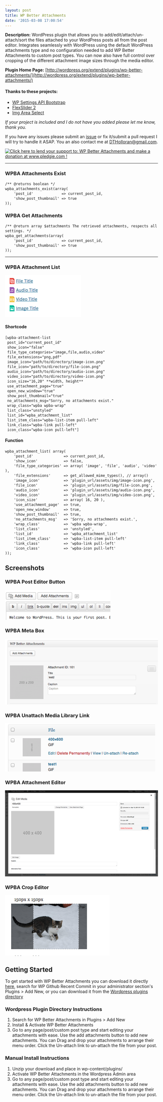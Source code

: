 ```yaml
---
layout: post
title: WP Better Attachments
date: '2015-03-08 17:00:54'
---
```


**Description:** WordPress plugin that allows you to add/edit/attach/un-attach/sort the files attached to your WordPress posts all from the post editor. Integrates seamlessly with WordPress using the default WordPress attachments type and no configuration needed to add WP Better Attachments to custom post types. You can now also have full control over cropping of the different attachment image sizes through the media editor.

**Plugin Home Page:** [http://wordpress.org/extend/plugins/wp-better-attachments/](http://wordpress.org/extend/plugins/wp-better-attachments/)

#### Thanks to these projects:

*   [WP Settings API Bootstrap](https://github.com/DerekMarcinyshyn/wp-settings-api-bootstrap)
*   [FlexSlider 2](http://www.woothemes.com/flexslider/2/)
*   [Img Area Select](http://odyniec.net/projects/imgareaselect/)

*If your project is included and I do not have you added please let me know, thank you.*

If you have any issues please submit an [issue](https://github.com/DHolloran/wp-better-attachments/issues/new) or fix it/submit a pull request I will try to handle it ASAP. You an also contact me at [DTHolloran@gmail.com](mailto:dtholloran@gmail.com).

[![Click here to lend your support to: WP Better Attachments and make a donation at www.pledgie.com !](http://www.pledgie.com/campaigns/20476.png?skin_name=chrome)](http://www.pledgie.com/campaigns/20476)

* * *

### WPBA Attachments Exist
```
/** @returns boolean */
wpba_attachments_exist(array(
    'post_id'             => current_post_id,
    'show_post_thumbnail' => true
));
```

### WPBA Get Attachments

```
/** @return array $attachments The retrieved attachments, respects all settings. */
wpba_get_attachments(array(
    'post_id'             => current_post_id,
    'show_post_thumbnail' => true
));
```
* * *

### WPBA Attachment List

![WPBA Attachment List](/dist/uploads/screenshot-6.png)

#### Shortcode

```
[wpba-attachment-list
 post_id="current_post_id"
 show_icon="false"
 file_type_categories="image,file,audio,video"
 file_extensions="png,pdf"
 image_icon="path/to/directory/image-icon.png"
 file_icon="path/to/directory/file-icon.png"
 audio_icon="path/to/directory/audio-icon.png"
 video_icon="path/to/directory/video-icon.png"
 icon_size="16,20" **width, height**
 use_attachment_page="true"
 open_new_window="true"
 show_post_thumbnail="true"
 no_attachments_msg="Sorry, no attachments exist."
 wrap_class="wpba wpba-wrap"
 list_class="unstyled"
 list_id="wpba_attachment_list"
 list_item_class="wpba-list-item pull-left"
 link_class="wpba-link pull-left"
 icon_class="wpba-icon pull-left"]
```
#### Function

```
wpba_attachment_list( array(
    'post_id'              => current_post_id,
    'show_icon'            => false,
    'file_type_categories' => array( 'image', 'file', 'audio', 'video' ),
    'file_extensions'      => get_allowed_mime_types(), // array()
    'image_icon'           => 'plugin_url/assets/img/image-icon.png',
    'file_icon'            => 'plugin_url/assets/img/file-icon.png',
    'audio_icon'           => 'plugin_url/assets/img/audio-icon.png',
    'video_icon'           => 'plugin_url/assets/img/video-icon.png',
    'icon_size'            => array( 16, 20 ),
    'use_attachment_page'  => true,
    'open_new_window'      => true,
    'show_post_thumbnail'  => true,
    'no_attachments_msg'   => 'Sorry, no attachments exist.',
    'wrap_class'           => 'wpba wpba-wrap',
    'list_class'           => 'unstyled',
    'list_id'              => 'wpba_attachment_list'
    'list_item_class'      => 'wpba-list-item pull-left'
    'link_class'           => 'wpba-link pull-left'
    'icon_class'           => 'wpba-icon pull-left'
));
```

## Screenshots

### WPBA Post Editor Button

![WPBA Post Editor Button](/dist/uploads/screenshot-1.png)

### WPBA Meta Box

![WPBA Meta Box](/dist/uploads/screenshot-2.png)

### WPBA Unattach Media Library Link

![WPBA Unattach Media Library Link](/dist/uploads/screenshot-3.png)

### WPBA Attachment Editor

![WPBA Attachment Editor](/dist/uploads/screenshot-4.png)

### WPBA Crop Editor

![WPBA Crop Editor](/dist/uploads/screenshot-5.png)

## Getting Started

To get started with WP Better Attachments you can download it directly [here](https://github.com/DHolloran/wp-better-attachments/archive/master.zip), search for WP Github Recent Commit in your administrator section's Plugins > Add New, or you can download it from the [Wordpress plugins directory](http://wordpress.org/extend/plugins/wp-github-recent-commit/)

### Wordpress Plugin Directory Instructions

1.  Search for WP Better Attachments in Plugins > Add New
2.  Install &amp; Activate WP Better Attachments
3.  Go to any page/post/custom post type and start editing your attachments with ease. Use the add attachments button to add new attachments. You can Drag and drop your attachments to arrange their menu order. Click the Un-attach link to un-attach the file from your post.

### Manual Install Instructions

1.  Unzip your download and place in wp-content/plugins/
2.  Activate WP Better Attachments in the Wordpress Admin area
3.  Go to any page/post/custom post type and start editing your attachments with ease. Use the add attachments button to add new attachments. You can Drag and drop your attachments to arrange their menu order. Click the Un-attach link to un-attach the file from your post.